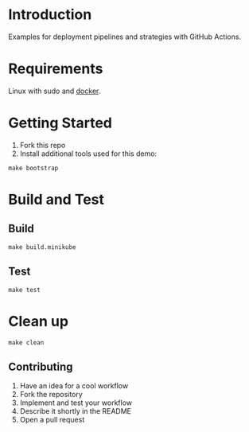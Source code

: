 # Introduction 
Examples for deployment pipelines and strategies with GitHub Actions.

# Requirements
Linux with sudo and [docker](https://docs.docker.com/engine/install/).

# Getting Started
1. Fork this repo
2. Install additional tools used for this demo:
```
make bootstrap
```

# Build and Test

## Build
```
make build.minikube
```

## Test
```
make test
```

# Clean up
```
make clean
```

## Contributing

1. Have an idea for a cool workflow
2. Fork the repository
3. Implement and test your workflow
4. Describe it shortly in the README
5. Open a pull request

